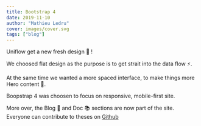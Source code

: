 ```yaml
---
title: Bootstrap 4
date: 2019-11-10
author: "Mathieu Ledru"
cover: images/cover.svg
tags: ["blog"]
---
```


Uniflow get a new fresh design 🎉 !

We choosed flat design as the purpose is to get strait into the data flow ⚡️.

At the same time we wanted a more spaced interface, to make things more Hero content 🦄.

Boopstrap 4 was choosen to focus on responsive, mobile-first site.

More over, the Blog 📝 and Doc 📚 sections are now part of the site.
Everyone can contribute to theses on [Github](https://github.com/uniflow-io/uniflow) 
